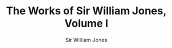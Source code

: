 ---
title: "The Works of Sir William Jones, Volume I"
author: ["Sir William Jones"]
year: 1799
language: ["English", "Sanskrit", "Persian", "Arabic"]
genre: ["Collected Works", "Orientalist Scholarship", "Linguistics"]
description: "Volume I of the posthumous collected works of Sir William Jones, founder of the Asiatic Society of Bengal (1784) and pioneer of Indo-European linguistics. This 558-page volume contains Jones's eleven Anniversary Discourses delivered to the Asiatic Society between 1784-1794, including his seminal Third Anniversary Discourse 'On the Hindus' (1786) which established the common ancestry of Sanskrit, Greek, and Latin—the cornerstone of comparative linguistics."
collections: ['colonial-india', 'indology', 'linguistic-works']
sources:
  - name: "Internet Archive"
    url: "https://archive.org/details/worksofsirwillia01jone"
    type: "other"
references:
  - name: "Wikipedia: William Jones (philologist)"
    url: "https://en.wikipedia.org/wiki/William_Jones_(philologist)"
    type: "wikipedia"
  - name: "Royal Asiatic Society: Sir William Jones"
    url: "https://royalasiaticsociety.org/sir-william-jones-1746-1794/"
    type: "other"
  - name: "Britannica: William Jones"
    url: "https://www.britannica.com/biography/William-Jones-British-orientalist-and-jurist"
    type: "other"
  - name: "Open Library: The Works of Sir"
    url: "https://openlibrary.org/search?q=The+Works+of+Sir+William+Jones+Sir+William+Jones"
    type: "other"
featured: false
publishDate: 2025-10-30
tags: ['classical-literature']
---